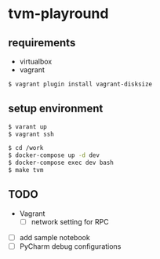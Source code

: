 # tvm-playround

## requirements

- virtualbox
- vagrant

```bash
$ vagrant plugin install vagrant-disksize
```

## setup environment

```bash
$ varant up
$ vagrant ssh
```

```bash
$ cd /work
$ docker-compose up -d dev
$ docker-compose exec dev bash
$ make tvm
```

## TODO

- Vagrant
    - [ ] network setting for RPC
- [ ] add sample notebook
- [ ] PyCharm debug configurations
